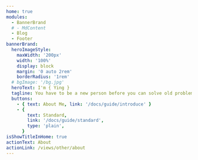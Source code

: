 ```yaml
---
home: true
modules:
  - BannerBrand
  # - MdContent
  - Blog
  - Footer
bannerBrand:
  heroImageStyle:
    maxWidth: '200px'
    width: '100%'
    display: block
    margin: '0 auto 2rem'
    borderRadius: '1rem'
  # bgImage: '/bg.jpg'
  heroText: I'm { Ying }
  tagline: You have to be a new person before you can solve old problems.你必须是一个新的人，你才能去解决旧的问题。
  buttons:
    - { text: About Me, link: '/docs/guide/introduce' }
    - {
        text: Standard,
        link: '/docs/guide/standard',
        type: 'plain',
      }
isShowTitleInHome: true
actionText: About
actionLink: /views/other/about
---
```

